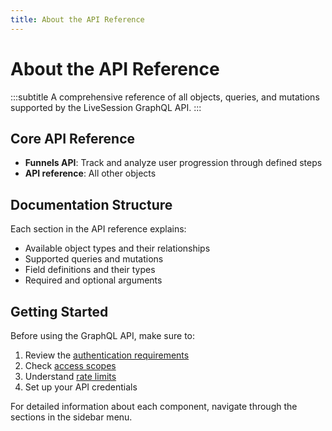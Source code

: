 ```yaml
---
title: About the API Reference
---
```


# About the API Reference
:::subtitle
A comprehensive reference of all objects, queries, and mutations supported by the LiveSession GraphQL API.
:::

## Core API Reference
- **Funnels API**: Track and analyze user progression through defined steps
- **API reference**: All other objects

## Documentation Structure
Each section in the API reference explains:
- Available object types and their relationships
- Supported queries and mutations
- Field definitions and their types
- Required and optional arguments

## Getting Started
Before using the GraphQL API, make sure to:
1. Review the [authentication requirements](/docs/api/authentication)
2. Check [access scopes](/docs/api/access-scopes)
3. Understand [rate limits](/docs/api/authentication#rate-limits)
4. Set up your API credentials

For detailed information about each component, navigate through the sections in the sidebar menu.
